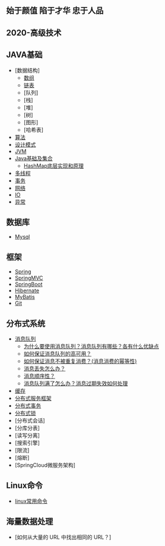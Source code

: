 ## 始于颜值 陷于才华 忠于人品
## 2020-高级技术

## JAVA基础
- [数据结构]
    - [数组](./doc/数据结构.md)
    - [链表](./doc/链表.md)
    - [队列]
    - [栈]
    - [堆]
    - [树]
    - [图形]
    - [哈希表]
- [算法](./doc/算法.md)
- [设计模式](./doc/设计模式.md)
- [JVM](./doc/jvm.md)
- [Java基础及集合](./doc/Java基础及集合.md)
    - [HashMap底层实现和原理](./doc/HashMap底层实现和原理.md)
- [多线程](./doc/多线程.md)
- [事务](./doc/事务.md)
- [网络](./doc/网络.md)
- [IO](./doc/IO.md)
- [异常](./doc/异常.md)

## 数据库
- [Mysql](./doc/mysql.md)

## 框架
- [Spring](./doc/Spring.md)
- [SpringMVC](./doc/SpringMVC.md)
- [SpringBoot](./doc/SpringBoot.md)
- [Hibernate](./doc/Hibernate.md)
- [MyBatis](./doc/MyBatis.md)
- [Git](./doc/git.md)
## 分布式系统
- [消息队列](./doc/消息队列.md)
    - [为什么要使用消息队列？消息队列有哪些？各有什么优缺点](./doc/消息队列.md)
    - [如何保证消息队列的高可用？](./doc/MQ集群.md)
    - [如何保证消息不被重复消费？(消息消费的幂等性)](./doc/消息幂等性.md)
    - [消息丢失怎么办？](./doc/消息丢失.md)
    - [消息顺序性？](./doc/消息消费顺序.md)
    - [消息队列满了怎么办？消息过期失效如何处理](./doc/消息过期失效.md)
- [缓存](./doc/缓存.md)
- [分布式服务框架](./linux常用命令.md)
- [分布式事务](./linux常用命令.md)
- [分布式锁](./doc/分布式锁.md)
- [分布式会话]
- [分库分表]
- [读写分离]
- [搜索引擎]
- [限流]
- [熔断]
- [SpringCloud微服务架构]

## Linux命令
- [linux常用命令](./doc/linux.md)

## 海量数据处理
- [如何从大量的 URL 中找出相同的 URL？]

